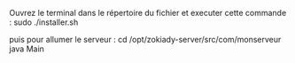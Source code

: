 Ouvrez le terminal dans le répertoire du fichier et executer cette commande :
   sudo ./installer.sh

puis pour allumer le serveur :
   cd /opt/zokiady-server/src/com/monserveur
   java Main
